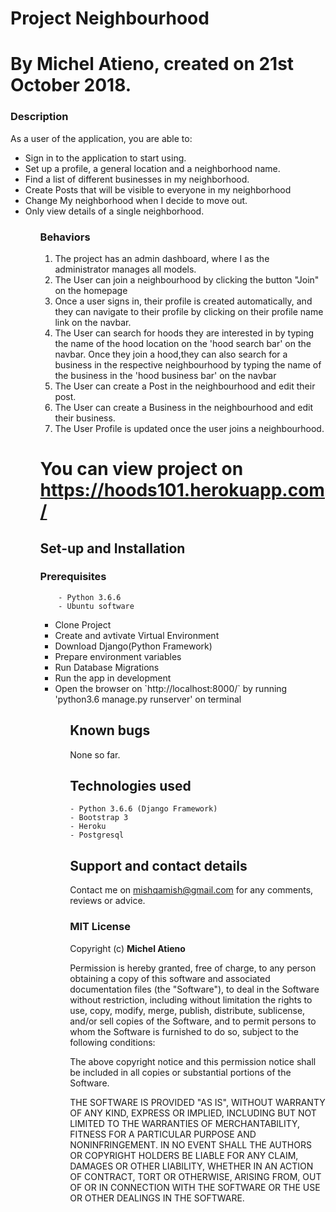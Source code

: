 # Project Neighbourhood
# By Michel Atieno, created on 21st October 2018.

### Description
 As a user of the application, you are able to:
<ul>
    <li>Sign in to the application to start using.</li>
    <li>Set up a profile, a general location and a neighborhood name.</li>
    <li>Find a list of different businesses in my neighborhood.</li>
    <li>Create Posts that will be visible to everyone in my neighborhood</li>
    <li>Change My neighborhood when I decide to move out.</li>
    <li>Only view details of a single neighborhood.</li>
<ul>

### Behaviors

<ol>
    <li>The project has an admin dashboard, where I as the administrator manages all models.</li>
    <li>The User can join a neighbourhood by clicking the button "Join" on the homepage</li>
    <li>Once a user signs in, their profile is created automatically, and they can navigate to their profile by clicking on their profile name link on the navbar.</li>
    <li>The User can search for hoods they are interested in by typing the name of the hood location on the 'hood search bar' on the navbar. Once they join a hood,they can also search for a business in the respective neighbourhood by typing the name of the business in the 'hood business bar' on the navbar</li>
    <li>The User can create a Post in the neighbourhood and edit their post.</li>
    <li>The User can create a Business in the neighbourhood and edit their business.</li>
    <li>The User Profile is updated once the user joins a neighbourhood.</li>
</ol>

# You can view project on https://hoods101.herokuapp.com/


## Set-up and Installation
###     Prerequisites
        - Python 3.6.6
        - Ubuntu software

<ul>
    <li>Clone Project</li>
    <li>Create and avtivate Virtual Environment</li>
    <li>Download Django(Python Framework)</li>
    <li> Prepare environment variables</li>
    <li>Run Database Migrations</li>
    <li>Run the app in development</li>
    <li>Open the browser on `http://localhost:8000/` by running 'python3.6 manage.py runserver' on terminal</li>
<ul>            

## Known bugs
None so far.

## Technologies used
    - Python 3.6.6 (Django Framework)
    - Bootstrap 3
    - Heroku
    - Postgresql


## Support and contact details
Contact me on mishqamish@gmail.com for any comments, reviews or advice.

### MIT License
Copyright (c) **Michel Atieno**

Permission is hereby granted, free of charge, to any person obtaining a copy of this software and associated documentation files (the "Software"), to deal in the Software without restriction, including without limitation the rights to use, copy, modify, merge, publish, distribute, sublicense, and/or sell copies of the Software, and to permit persons to whom the Software is furnished to do so, subject to the following conditions:

The above copyright notice and this permission notice shall be included in all copies or substantial portions of the Software.

THE SOFTWARE IS PROVIDED "AS IS", WITHOUT WARRANTY OF ANY KIND, EXPRESS OR IMPLIED, INCLUDING BUT NOT LIMITED TO THE WARRANTIES OF MERCHANTABILITY, FITNESS FOR A PARTICULAR PURPOSE AND NONINFRINGEMENT. IN NO EVENT SHALL THE AUTHORS OR COPYRIGHT HOLDERS BE LIABLE FOR ANY CLAIM, DAMAGES OR OTHER LIABILITY, WHETHER IN AN ACTION OF CONTRACT, TORT OR OTHERWISE, ARISING FROM, OUT OF OR IN CONNECTION WITH THE SOFTWARE OR THE USE OR OTHER DEALINGS IN THE SOFTWARE.
